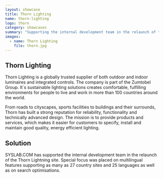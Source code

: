 ```yaml
---
layout: showcase
title: Thorn Lighting
name: thorn-lighting
logo: thorn
category: showcases
summary: "Supporting the internal development team in the relaunch of the Thorn Lightning site. Special focus was placed on multilingual features supporting as many as 27 country sites and 25 languages as well as on search optimisations."
images:
  - name: Thorn Lighting
    file: thorn.jpg
---
```


## Thorn Lighting

Thorn Lighting is a globally trusted supplier of both outdoor and indoor luminaires and integrated controls. The company is part of the Zumtobel Group. It´s sustainable lighting solutions creates comfortable, fulfilling environments for people to live and work in more than 100 countries around the world.

From roads to cityscapes, sports facilities to buildings and their surrounds, Thorn has built a strong reputation for reliability, functionality and technically advanced design. The mission is to provide products and services, which makes it easier for customers to specify, install and maintain good quality, energy efficient lighting.

## Solution

SYSLAB.COM has supported the internal development team in the relaunch of the Thorn Lightning site. Special focus was placed on multilingual features supporting as many as 27 country sites and 25 languages as well as on search optimisations.

